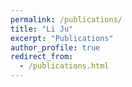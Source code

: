 ```yaml
---
permalink: /publications/
title: "Li Ju"
excerpt: "Publications"
author_profile: true
redirect_from:
  - /publications.html
---
```

